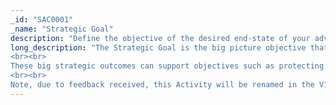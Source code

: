 ```yaml
---
_id: "SAC0001"
_name: "Strategic Goal"
description: "Define the objective of the desired end-state of your adversary engagement operations."
long_description: "The Strategic Goal is the big picture objective that drives all of the approaches and activities used in an adversary engagement operation. The Strategic Goal allows the defender to align all actions to reach the desired end-state. There are three high-level strategic goals in adversary engagement operations: to Expose adversaries on the network, to Affect adversaries on the network, or to Elicit new information about adversaries. 
<br><br>
These big strategic outcomes can support objectives such as protecting a specific high-value technology or person by exposing adversaries targeting that technology or person, protecting against insider threats by affecting the adversary's ability to steal sensitive data, or increasing the defender's understanding of the threat landscape by eliciting new adversary TTPs, etc. Every action taken in the planning, execution, and analysis of an operation should be aligned with the strategic goal. Therefore, it is important to define this goal early on. Input from any involved stakeholders should be considered when choosing the strategic goal.
<br><br>
Note, due to feedback received, this Activity will be renamed in the V1 release to disambiguate strategic operational outcomes from the Strategic Goals listed in the Matrix."
---
```

